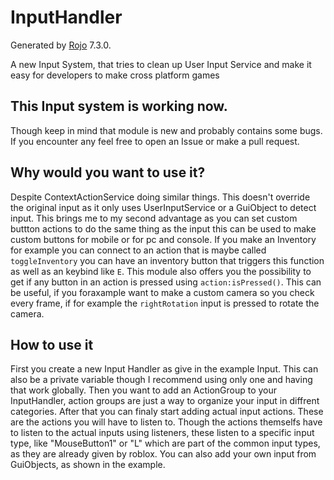 # InputHandler
Generated by [Rojo](https://github.com/rojo-rbx/rojo) 7.3.0.

A new Input System, that tries to clean up User Input Service and make it easy for developers to make cross platform games

## This Input system is working now.
Though keep in mind that module is new and probably contains some bugs.
If you encounter any feel free to open an Issue or make a pull request.

## Why would you want to use it?
Despite ContextActionService doing similar things. This doesn't override the original input as it only uses UserInputService or a GuiObject to detect input.
This brings me to my second advantage as you can set custom buttton actions to do the same thing as the input this can be used to make custom buttons for mobile or for pc and console.
If you make an Inventory for example you can connect to an action that is maybe called `toggleInventory` you can have an inventory button that triggers this function as well as an keybind like `E`.
This module also offers you the possibility to get if any button in an action is pressed using `action:isPressed()`.
This can be useful, if you foraxample want to make a custom camera so you check every frame, if for example the `rightRotation` input is pressed to rotate the camera.

## How to use it
First you create a new Input Handler as give in the example Input.
This can also be a private variable though I recommend using only one and having that work globally.
Then you want to add an ActionGroup to your InputHandler, action groups are just a way to organize your input in diffrent categories.
After that you can finaly start adding actual input actions. These are the actions you will have to listen to.
Though the actions themselfs have to listen to the actual inputs using listeners, these listen to a specific input type, like "MouseButton1" or "L" which are part of the common input types, as they are already given by roblox.
You can also add your own input from GuiObjects, as shown in the example.

